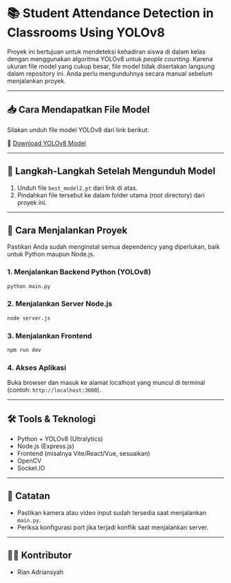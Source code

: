 # 📚 Student Attendance Detection in Classrooms Using YOLOv8

Proyek ini bertujuan untuk mendeteksi kehadiran siswa di dalam kelas dengan menggunakan algoritma YOLOv8 untuk *people counting*. Karena ukuran file model yang cukup besar, file model tidak disertakan langsung dalam repository ini. Anda perlu mengunduhnya secara manual sebelum menjalankan proyek.

---

## 📥 Cara Mendapatkan File Model

Silakan unduh file model YOLOv8 dari link berikut:

🔗 [Download YOLOv8 Model](https://drive.google.com/file/d/1gx_KYEcBUdXRI7J-cKGtjh3rPWxok8ig/view?usp=sharing)

---

## 📂 Langkah-Langkah Setelah Mengunduh Model

1. Unduh file `best_model2.pt` dari link di atas.
2. Pindahkan file tersebut ke dalam folder utama (root directory) dari proyek ini.

---

## 🚀 Cara Menjalankan Proyek

Pastikan Anda sudah menginstal semua dependency yang diperlukan, baik untuk Python maupun Node.js.

### 1. Menjalankan Backend Python (YOLOv8)

```bash
python main.py
```

### 2. Menjalankan Server Node.js

```bash
node server.js
```

### 3. Menjalankan Frontend

```bash
npm run dev
```

### 4. Akses Aplikasi

Buka browser dan masuk ke alamat localhost yang muncul di terminal (contoh: `http://localhost:3000`).

---

## 🛠️ Tools & Teknologi

- Python + YOLOv8 (Ultralytics)
- Node.js (Express.js)
- Frontend (misalnya Vite/React/Vue, sesuaikan)
- OpenCV
- Socket.IO

---

## 📌 Catatan

- Pastikan kamera atau video input sudah tersedia saat menjalankan `main.py`.
- Periksa konfigurasi port jika terjadi konflik saat menjalankan server.

---

## 👨‍💻 Kontributor

- Rian Adriansyah
